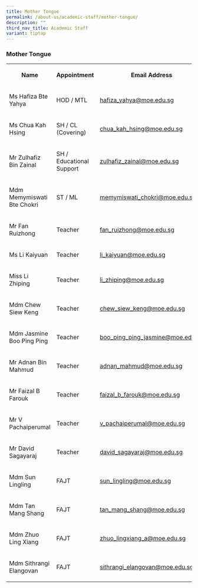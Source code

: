 ```yaml
---
title: Mother Tongue
permalink: /about-us/academic-staff/mother-tongue/
description: ""
third_nav_title: Academic Staff
variant: tiptap
---
```

<h3><strong>Mother Tongue</strong></h3>
<table style="minWidth: 75px">
<colgroup>
<col>
<col>
<col>
</colgroup>
<tbody>
<tr>
<th rowspan="1" colspan="1">
<p>Name</p>
</th>
<th rowspan="1" colspan="1">
<p>Appointment</p>
</th>
<th rowspan="1" colspan="1">
<p>Email Address</p>
</th>
</tr>
<tr>
<td rowspan="1" colspan="1">
<p>Ms Hafiza Bte Yahya</p>
</td>
<td rowspan="1" colspan="1">
<p>HOD / MTL</p>
</td>
<td rowspan="1" colspan="1">
<p><a href="mailto:hafiza_yahya@moe.edu.sg" rel="noopener noreferrer nofollow" target="_blank">hafiza_yahya@moe.edu.sg</a>
</p>
</td>
</tr>
<tr>
<td rowspan="1" colspan="1">
<p>Ms Chua Kah Hsing</p>
</td>
<td rowspan="1" colspan="1">
<p>SH / CL (Covering)</p>
</td>
<td rowspan="1" colspan="1">
<p><a href="mailto:chua_kah_hsing@moe.edu.sg" rel="noopener noreferrer nofollow" target="_blank">chua_kah_hsing@moe.edu.sg</a>
</p>
</td>
</tr>
<tr>
<td rowspan="1" colspan="1">
<p>Mr Zulhafiz Bin Zainal</p>
</td>
<td rowspan="1" colspan="1">
<p>SH / Educational Support</p>
</td>
<td rowspan="1" colspan="1">
<p><a href="mailto:zulhafiz_zainal@moe.edu.sg" rel="noopener noreferrer nofollow" target="_blank">zulhafiz_zainal@moe.edu.sg</a>
</p>
</td>
</tr>
<tr>
<td rowspan="1" colspan="1">
<p>Mdm Memymiswati Bte Chokri</p>
</td>
<td rowspan="1" colspan="1">
<p>ST / ML</p>
</td>
<td rowspan="1" colspan="1">
<p><a href="mailto:memymiswati_chokri@moe.edu.sg" rel="noopener noreferrer nofollow" target="_blank">memymiswati_chokri@moe.edu.sg</a>
</p>
</td>
</tr>
<tr>
<td rowspan="1" colspan="1">
<p>Mr Fan Ruizhong</p>
</td>
<td rowspan="1" colspan="1">
<p>Teacher</p>
</td>
<td rowspan="1" colspan="1">
<p><a href="mailto:fan_ruizhong@moe.edu.sg" rel="noopener noreferrer nofollow" target="_blank">fan_ruizhong@moe.edu.sg</a>
</p>
</td>
</tr>
<tr>
<td rowspan="1" colspan="1">
<p>Ms Li Kaiyuan</p>
</td>
<td rowspan="1" colspan="1">
<p>Teacher</p>
</td>
<td rowspan="1" colspan="1">
<p><a href="mailto:li_kaiyuan@moe.edu.sg" rel="noopener noreferrer nofollow" target="_blank">li_kaiyuan@moe.edu.sg</a>
</p>
</td>
</tr>
<tr>
<td rowspan="1" colspan="1">
<p>Miss Li Zhiping</p>
</td>
<td rowspan="1" colspan="1">
<p>Teacher</p>
</td>
<td rowspan="1" colspan="1">
<p><a href="mailto:li_zhiping@moe.edu.sg" rel="noopener noreferrer nofollow" target="_blank">li_zhiping@moe.edu.sg</a>
</p>
</td>
</tr>
<tr>
<td rowspan="1" colspan="1">
<p>Mdm Chew Siew Keng</p>
</td>
<td rowspan="1" colspan="1">
<p>Teacher</p>
</td>
<td rowspan="1" colspan="1">
<p><a href="mailto:chew_siew_keng@moe.edu.sg" rel="noopener nofollow" target="_blank">chew_siew_keng@moe.edu.sg </a>
</p>
</td>
</tr>
<tr>
<td rowspan="1" colspan="1">
<p>Mdm Jasmine Boo Ping Ping</p>
</td>
<td rowspan="1" colspan="1">
<p>Teacher</p>
</td>
<td rowspan="1" colspan="1">
<p><a href="mailto:boo_ping_ping_jasmine@moe.edu.sg" rel="noopener nofollow" target="_blank">boo_ping_ping_jasmine@moe.edu.sg</a>
</p>
</td>
</tr>
<tr>
<td rowspan="1" colspan="1">
<p>Mr Adnan Bin Mahmud</p>
</td>
<td rowspan="1" colspan="1">
<p>Teacher</p>
</td>
<td rowspan="1" colspan="1">
<p><a href="mailto:adnan_mahmud@moe.edu.sg" rel="noopener noreferrer nofollow" target="_blank">adnan_mahmud@moe.edu.sg</a>
</p>
</td>
</tr>
<tr>
<td rowspan="1" colspan="1">
<p>Mr Faizal B Farouk</p>
</td>
<td rowspan="1" colspan="1">
<p>Teacher</p>
</td>
<td rowspan="1" colspan="1">
<p><a href="mailto:faizal_b_farouk@moe.edu.sg" rel="noopener noreferrer nofollow" target="_blank">faizal_b_farouk@moe.edu.sg</a>
</p>
</td>
</tr>
<tr>
<td rowspan="1" colspan="1">
<p>Mr V Pachaiperumal</p>
</td>
<td rowspan="1" colspan="1">
<p>Teacher</p>
</td>
<td rowspan="1" colspan="1">
<p><a href="mailto:v_pachaiperumal@moe.edu.sg" rel="noopener nofollow" target="_blank">v_pachaiperumal@moe.edu.sg</a>
</p>
</td>
</tr>
<tr>
<td rowspan="1" colspan="1">
<p>Mr David Sagayaraj</p>
</td>
<td rowspan="1" colspan="1">
<p>Teacher</p>
</td>
<td rowspan="1" colspan="1">
<p><a href="mailto:david_sagayaraj@moe.edu.sg" rel="noopener nofollow" target="_blank">david_sagayaraj@moe.edu.sg</a>
</p>
</td>
</tr>
<tr>
<td rowspan="1" colspan="1">
<p>Mdm Sun Lingling</p>
</td>
<td rowspan="1" colspan="1">
<p>FAJT</p>
</td>
<td rowspan="1" colspan="1">
<p><a href="mailto:sun_lingling@moe.edu.sg" rel="noopener noreferrer nofollow" target="_blank">sun_lingling@moe.edu.sg</a>
</p>
</td>
</tr>
<tr>
<td rowspan="1" colspan="1">
<p>Mdm Tan Mang Shang</p>
</td>
<td rowspan="1" colspan="1">
<p>FAJT</p>
</td>
<td rowspan="1" colspan="1">
<p><a href="mailto:neo_kai_sheng@moe.edu.sg" rel="noopener noreferrer nofollow" target="_blank">tan_mang_shang@moe.edu.sg</a>
</p>
</td>
</tr>
<tr>
<td rowspan="1" colspan="1">
<p>Mdm Zhuo Ling Xiang</p>
</td>
<td rowspan="1" colspan="1">
<p>FAJT</p>
</td>
<td rowspan="1" colspan="1">
<p><a href="mailto:zhuo_lingxiang_a@moe.edu.sg" rel="noopener nofollow" target="_blank">zhuo_lingxiang_a@moe.edu.sg</a>
</p>
</td>
</tr>
<tr>
<td rowspan="1" colspan="1">
<p>Mdm Sithrangi Elangovan</p>
</td>
<td rowspan="1" colspan="1">
<p>FAJT</p>
</td>
<td rowspan="1" colspan="1">
<p><a href="mailto:sithrangi_elangovan@moe.edu.sg" rel="noopener nofollow" target="_blank">sithrangi_elangovan@moe.edu.sg</a>
</p>
</td>
</tr>
</tbody>
</table>
<p></p>